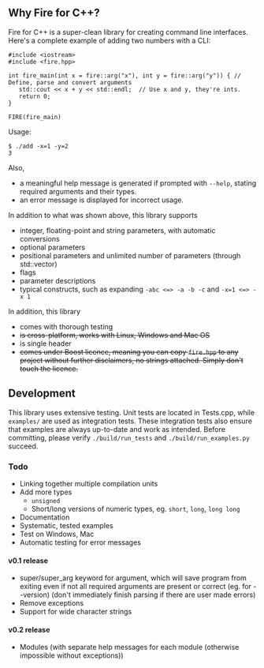 
## Why Fire for C++?

Fire for C++ is a super-clean library for creating command line interfaces. Here's a complete example of adding two numbers with a CLI:
 ```
#include <iostream>
#include <fire.hpp>

int fire_main(int x = fire::arg("x"), int y = fire::arg("y")) { // Define, parse and convert arguments
    std::cout << x + y << std::endl;  // Use x and y, they're ints.
    return 0;
}

FIRE(fire_main)
```

Usage:
```
$ ./add -x=1 -y=2
3
```

Also,
* a meaningful help message is generated if prompted with `--help`, stating required arguments and their types.
* an error message is displayed for incorrect usage.

In addition to what was shown above, this library supports
* integer, floating-point and string parameters, with automatic conversions
* optional parameters
* positional parameters and unlimited number of parameters (through std::vector)
* flags
* parameter descriptions
* typical constructs, such as expanding `-abc <=> -a -b -c` and `-x=1 <=> -x 1`

In addition, this library
* comes with thorough testing
* ~~is cross-platform, works with Linux, Windows and Mac OS~~
* is single header
* ~~comes under Boost licence, meaning you can copy `fire.hpp` to any project without further disclaimers, no strings attached. Simply don't touch the licence.~~ 



## Development

This library uses extensive testing. Unit tests are located in Tests.cpp, while `examples/` are used as integration tests. These integration tests also ensure that examples are always up-to-date and work as intended. Before committing, please verify `./build/run_tests` and `./build/run_examples.py` succeed.

### Todo

* Linking together multiple compilation units
* Add more types
    * `unsigned`
    * Short/long versions of numeric types, eg. `short`, `long`, `long long`
* Documentation
* Systematic, tested examples
* Test on Windows, Mac
* Automatic testing for error messages

#### v0.1 release

* super/super_arg keyword for argument, which will save program from exiting even if not all required arguments are present or correct (eg. for --version) (don't immediately finish parsing if there are user made errors)
* Remove exceptions
* Support for wide character strings

#### v0.2 release

* Modules (with separate help messages for each module (otherwise impossible without exceptions))
